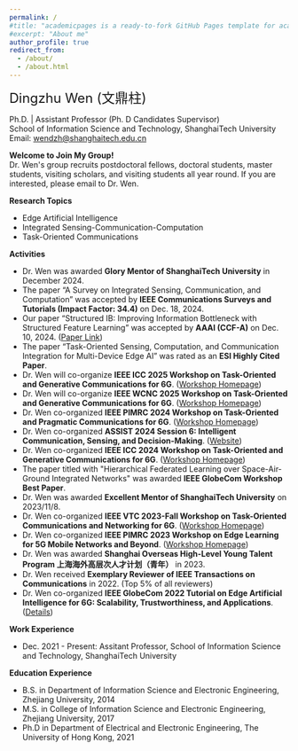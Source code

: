 ```yaml
---
permalink: /
#title: "academicpages is a ready-to-fork GitHub Pages template for academic personal websites"
#excerpt: "About me"
author_profile: true
redirect_from: 
  - /about/
  - /about.html
---
```






<font size=5>Dingzhu Wen (文鼎柱)</font>

Ph.D. | Assistant Professor (Ph. D Candidates Supervisor)  
School of Information Science and Technology, ShanghaiTech University  
Email: wendzh@shanghaitech.edu.cn

__Welcome to Join My Group!__  
Dr. Wen's  group recruits postdoctoral fellows, doctoral students, master students, visiting scholars, and visiting students all year round. If you are interested, please email to Dr. Wen. 

__Research Topics__
* Edge Artificial Intelligence
* Integrated Sensing-Communication-Computation
* Task-Oriented Communications

__Activities__
* Dr. Wen was awarded __Glory Mentor of ShanghaiTech University__ in December 2024.
* The paper “A Survey on Integrated Sensing, Communication, and Computation” was accepted by __IEEE Communications Surveys and Tutorials (Impact Factor: 34.4)__ on Dec. 18, 2024.
* Our paper “Structured IB: Improving Information Bottleneck with Structured Feature Learning” was accepted by __AAAI (CCF-A)__ on Dec. 10, 2024. ([Paper Link][9])
* The paper “Task-Oriented Sensing, Computation, and Communication Integration for Multi-Device Edge AI” was rated as an __ESI Highly Cited Paper__.
* Dr. Wen will co-organize __IEEE ICC 2025 Workshop on Task-Oriented and Generative Communications for 6G__. ([Workshop Homepage][7])
* Dr. Wen will co-organize __IEEE WCNC 2025 Workshop on Task-Oriented and Generative Communications for 6G__. ([Workshop Homepage][8])
* Dr. Wen co-organized __IEEE PIMRC 2024 Workshop on Task-Oriented and Pragmatic Communications for 6G__. ([Workshop Homepage][1])
* Dr. Wen co-organized __ASSIST 2024 Session 6: Intelligent Communication, Sensing, and Decision-Making__. ([Website][6])
* Dr. Wen co-organized __IEEE ICC 2024 Workshop on Task-Oriented and Generative Communications for 6G__. ([Workshop Homepage][2])
* The paper titled with "Hierarchical Federated Learning over Space-Air-Ground Integrated Networks" was awarded __IEEE GlobeCom Workshop Best Paper__. 
* Dr. Wen was awarded __Excellent Mentor of ShanghaiTech University__ on 2023/11/8.
* Dr. Wen co-organized __IEEE VTC 2023-Fall Workshop on Task-Oriented Communications and Networking for 6G__. ([Workshop Homepage][3])
* Dr. Wen co-organized __IEEE PIMRC 2023 Workshop on Edge Learning for 5G Mobile Networks and Beyond__. ([Workshop Homepage][4])
* Dr. Wen was awarded __Shanghai Overseas High-Level Young Talent Program 上海海外高层次人才计划（青年）__ in 2023.
* Dr. Wen received __Exemplary Reviewer of IEEE Transactions on Communications__ in 2022. (Top 5% of all reviewers)
* Dr. Wen co-organized __IEEE GlobeCom 2022 Tutorial on Edge Artificial Intelligence for 6G: Scalability, Trustworthiness, and Applications__. ([Details][5])

__Work Experience__
* Dec. 2021 - Present: Assitant Professor, School of Information Science and Technology, ShanghaiTech University

__Education Experience__
* B.S. in Department of Information Science and Electronic Engineering, Zhejiang University, 2014
* M.S. in College of Information Science and Electronic Engineering, Zhejiang University, 2017
* Ph.D in Department of Electrical and Electronic Engineering, The University of Hong Kong, 2021


[1]: https://pimrc2024.ieee-pimrc.org/workshop/ws-03-task-oriented-and-pragmatic-communications-6g
[2]: https://icc2024.ieee-icc.org/workshop/ws-06-task-oriented-and-generative-communications-6g
[3]: https://events.vtsociety.org/vtc2023-fall/workshops/w6-first-ieee-workshop-on-task-oriented-communications-and-networking-for-6g/
[4]: https://pimrc2023.ieee-pimrc.org/program/workshops/edge-learning-for-5g-mobile-networks-and-beyond/
[5]: https://globecom2022.ieee-globecom.org/program/technical-tutorials#TU-23:%20Edge%20Artificial%20Intelligence%20for%206G:%20Scalability,%20Trustworthiness,%20and%20Applications
[6]: https://ssist.shanghaitech.edu.cn/2024/program
[7]: https://sites.google.com/view/togc-icc25/home
[8]: https://wcnc2025.ieee-wcnc.org/workshop/ws11-task-oriented-and-generative-communications-6g
[9]: https://ieeexplore.ieee.org/document/10812728
